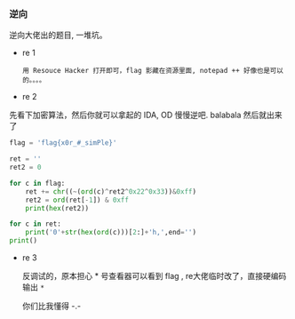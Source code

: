 ### 逆向

逆向大佬出的题目, 一堆坑。

* re 1

  ```
  用 Resouce Hacker 打开即可，flag 影藏在资源里面, notepad ++ 好像也是可以的。。。。
  ```

*  re 2 

  先看下加密算法，然后你就可以拿起的 IDA, OD 慢慢逆吧. balabala 然后就出来了

  ```python
  flag = 'flag{x0r_#_simPle}'

  ret = ''
  ret2 = 0

  for c in flag:
      ret += chr((~(ord(c)^ret2^0x22^0x33))&0xff)
      ret2 = ord(ret[-1]) & 0xff
      print(hex(ret2))

  for c in ret:
      print('0'+str(hex(ord(c)))[2:]+'h,',end='')
  print()
  ```

* re 3

  反调试的，原本担心 * 号查看器可以看到 flag ,  re大佬临时改了，直接硬编码输出 ```*```

  你们比我懂得 -.-